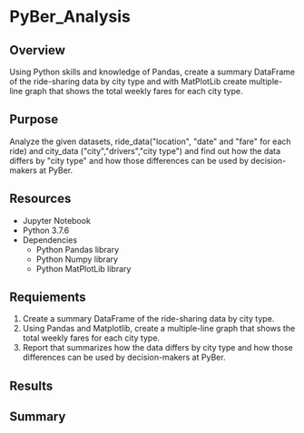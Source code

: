 # PyBer_Analysis

## Overview
Using Python skills and knowledge of Pandas, create a summary DataFrame of the ride-sharing data by city type and with MatPlotLib create multiple-line graph that shows the total weekly fares for each city type. 

## Purpose
Analyze the given datasets, ride_data("location", "date" and "fare" for each ride) and city_data ("city","drivers","city type") and find out how the data differs by "city type" and how those differences can be used by decision-makers at PyBer.

## Resources
  - Jupyter Notebook
  - Python 3.7.6
  - Dependencies
      - Python Pandas library
      - Python Numpy library
      - Python MatPlotLib library

## Requiements

1. Create a summary DataFrame of the ride-sharing data by city type. 
2. Using Pandas and Matplotlib, create a multiple-line graph that shows the total weekly fares for each city type.
3. Report that summarizes how the data differs by city type and how those differences can be used by decision-makers at PyBer.

## Results




## Summary



 
